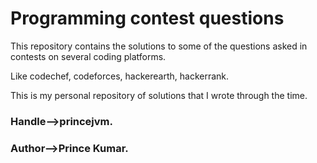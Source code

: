 # Programming contest questions
This repository contains the solutions to some of the questions asked in contests on several coding platforms.

Like codechef, codeforces, hackerearth, hackerrank.

This is my personal repository of solutions that I wrote through the time.

### Handle-->princejvm.
### Author-->Prince Kumar.
